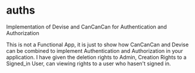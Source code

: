 # auths
Implementation of Devise and CanCanCan for Authentication and Authorization


This is not a Functional App, it is just to show how CanCanCan and Devise can be combined to implement Authentication and Authorization in your application. I have given the deletion rights to Admin, Creation Rights to a Signed_in User, can viewing rights to a user who hasen't signed in. 
